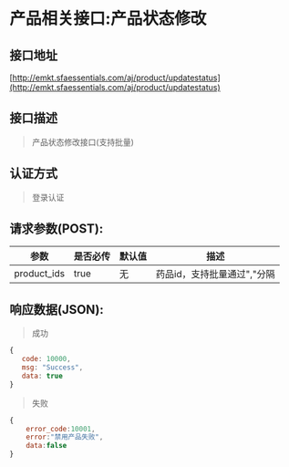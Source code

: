# 产品相关接口:产品状态修改

## 接口地址

[http://emkt.sfaessentials.com/aj/product/updatestatus](http://emkt.sfaessentials.com/aj/product/updatestatus)

## 接口描述

> 产品状态修改接口(支持批量)

## 认证方式

> 登录认证

## 请求参数(POST):

| 参数 | 是否必传 | 默认值 |  描述 | 
| ---- | ----- | ----- | ----- | 
| product_ids | true | 无 | 药品id，支持批量通过","分隔 | 


## 响应数据(JSON):
> 成功

```javascript
{
   code: 10000,
   msg: "Success",
   data: true
}
```
> 失败 

```javascript
{
    error_code:10001,
    error:"禁用产品失败",
    data:false
}
```
